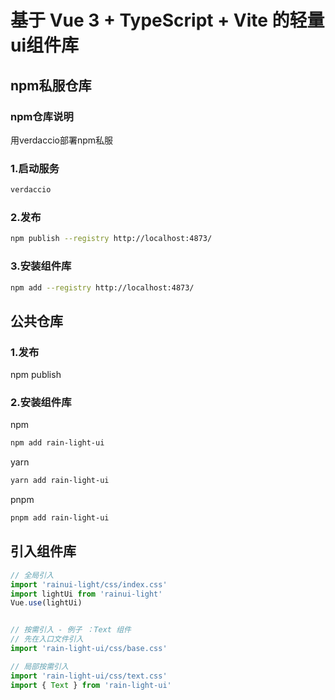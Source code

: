 # 基于 Vue 3 + TypeScript + Vite 的轻量ui组件库


## npm私服仓库

### npm仓库说明
用verdaccio部署npm私服

### 1.启动服务
```bash
verdaccio
```
### 2.发布
```bash
npm publish --registry http://localhost:4873/
```

### 3.安装组件库
```bash
npm add --registry http://localhost:4873/
```

## 公共仓库

### 1.发布
npm publish

### 2.安装组件库
npm
```bash
npm add rain-light-ui
```

yarn
```bash
yarn add rain-light-ui
```

pnpm
```bash
pnpm add rain-light-ui
```


## 引入组件库
```javascript
// 全局引入
import 'rainui-light/css/index.css'
import lightUi from 'rainui-light'
Vue.use(lightUi)


// 按需引入 - 例子 ：Text 组件
// 先在入口文件引入
import 'rain-light-ui/css/base.css'

// 局部按需引入
import 'rain-light-ui/css/text.css'
import { Text } from 'rain-light-ui'
```